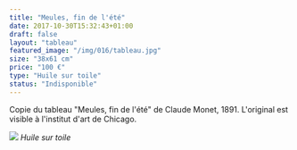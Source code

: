```yaml
---
title: "Meules, fin de l'été"
date: 2017-10-30T15:32:43+01:00
draft: false
layout: "tableau"
featured_image: "/img/016/tableau.jpg"
size: "38x61 cm"
price: "100 €"
type: "Huile sur toile"
status: "Indisponible"
---
```


Copie du tableau "Meules, fin de l'été" de Claude Monet, 1891. L'original est visible à l'institut d'art de Chicago.

![](/img/016/tableau.jpg)
*Huile sur toile*